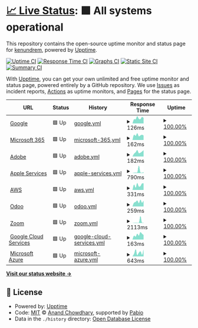 # [📈 Live Status](https://kenundrem.github.io/ccsuptime): <!--live status--> **🟩 All systems operational**

This repository contains the open-source uptime monitor and status page for [kenundrem](https://kenundrem.github.io/ccsuptime), powered by [Upptime](https://github.com/upptime/upptime).

[![Uptime CI](https://github.com/kenundrem/ccsuptime/workflows/Uptime%20CI/badge.svg)](https://github.com/kenundrem/ccsuptime/actions?query=workflow%3A%22Uptime+CI%22)
[![Response Time CI](https://github.com/kenundrem/ccsuptime/workflows/Response%20Time%20CI/badge.svg)](https://github.com/kenundrem/ccsuptime/actions?query=workflow%3A%22Response+Time+CI%22)
[![Graphs CI](https://github.com/kenundrem/ccsuptime/workflows/Graphs%20CI/badge.svg)](https://github.com/kenundrem/ccsuptime/actions?query=workflow%3A%22Graphs+CI%22)
[![Static Site CI](https://github.com/kenundrem/ccsuptime/workflows/Static%20Site%20CI/badge.svg)](https://github.com/kenundrem/ccsuptime/actions?query=workflow%3A%22Static+Site+CI%22)
[![Summary CI](https://github.com/kenundrem/ccsuptime/workflows/Summary%20CI/badge.svg)](https://github.com/kenundrem/ccsuptime/actions?query=workflow%3A%22Summary+CI%22)

With [Upptime](https://upptime.js.org), you can get your own unlimited and free uptime monitor and status page, powered entirely by a GitHub repository. We use [Issues](https://github.com/kenundrem/ccsuptime/issues) as incident reports, [Actions](https://github.com/kenundrem/ccsuptime/actions) as uptime monitors, and [Pages](https://kenundrem.github.io/ccsuptime) for the status page.

<!--start: status pages-->
<!-- This summary is generated by Upptime (https://github.com/upptime/upptime) -->
<!-- Do not edit this manually, your changes will be overwritten -->
<!-- prettier-ignore -->
| URL | Status | History | Response Time | Uptime |
| --- | ------ | ------- | ------------- | ------ |
| <img alt="" src="https://icons.duckduckgo.com/ip3/www.google.com.ico" height="13"> [Google](https://www.google.com) | 🟩 Up | [google.yml](https://github.com/kenundrem/ccsuptime/commits/HEAD/history/google.yml) | <details><summary><img alt="Response time graph" src="./graphs/google/response-time-week.png" height="20"> 126ms</summary><br><a href="https://kenundrem.github.io/ccsuptime/history/google"><img alt="Response time 97" src="https://img.shields.io/endpoint?url=https%3A%2F%2Fraw.githubusercontent.com%2Fkenundrem%2Fccsuptime%2FHEAD%2Fapi%2Fgoogle%2Fresponse-time.json"></a><br><a href="https://kenundrem.github.io/ccsuptime/history/google"><img alt="24-hour response time 134" src="https://img.shields.io/endpoint?url=https%3A%2F%2Fraw.githubusercontent.com%2Fkenundrem%2Fccsuptime%2FHEAD%2Fapi%2Fgoogle%2Fresponse-time-day.json"></a><br><a href="https://kenundrem.github.io/ccsuptime/history/google"><img alt="7-day response time 126" src="https://img.shields.io/endpoint?url=https%3A%2F%2Fraw.githubusercontent.com%2Fkenundrem%2Fccsuptime%2FHEAD%2Fapi%2Fgoogle%2Fresponse-time-week.json"></a><br><a href="https://kenundrem.github.io/ccsuptime/history/google"><img alt="30-day response time 104" src="https://img.shields.io/endpoint?url=https%3A%2F%2Fraw.githubusercontent.com%2Fkenundrem%2Fccsuptime%2FHEAD%2Fapi%2Fgoogle%2Fresponse-time-month.json"></a><br><a href="https://kenundrem.github.io/ccsuptime/history/google"><img alt="1-year response time 97" src="https://img.shields.io/endpoint?url=https%3A%2F%2Fraw.githubusercontent.com%2Fkenundrem%2Fccsuptime%2FHEAD%2Fapi%2Fgoogle%2Fresponse-time-year.json"></a></details> | <details><summary><a href="https://kenundrem.github.io/ccsuptime/history/google">100.00%</a></summary><a href="https://kenundrem.github.io/ccsuptime/history/google"><img alt="All-time uptime 100.00%" src="https://img.shields.io/endpoint?url=https%3A%2F%2Fraw.githubusercontent.com%2Fkenundrem%2Fccsuptime%2FHEAD%2Fapi%2Fgoogle%2Fuptime.json"></a><br><a href="https://kenundrem.github.io/ccsuptime/history/google"><img alt="24-hour uptime 100.00%" src="https://img.shields.io/endpoint?url=https%3A%2F%2Fraw.githubusercontent.com%2Fkenundrem%2Fccsuptime%2FHEAD%2Fapi%2Fgoogle%2Fuptime-day.json"></a><br><a href="https://kenundrem.github.io/ccsuptime/history/google"><img alt="7-day uptime 100.00%" src="https://img.shields.io/endpoint?url=https%3A%2F%2Fraw.githubusercontent.com%2Fkenundrem%2Fccsuptime%2FHEAD%2Fapi%2Fgoogle%2Fuptime-week.json"></a><br><a href="https://kenundrem.github.io/ccsuptime/history/google"><img alt="30-day uptime 100.00%" src="https://img.shields.io/endpoint?url=https%3A%2F%2Fraw.githubusercontent.com%2Fkenundrem%2Fccsuptime%2FHEAD%2Fapi%2Fgoogle%2Fuptime-month.json"></a><br><a href="https://kenundrem.github.io/ccsuptime/history/google"><img alt="1-year uptime 100.00%" src="https://img.shields.io/endpoint?url=https%3A%2F%2Fraw.githubusercontent.com%2Fkenundrem%2Fccsuptime%2FHEAD%2Fapi%2Fgoogle%2Fuptime-year.json"></a></details>
| <img alt="" src="https://icons.duckduckgo.com/ip3/status.cloud.microsoft.ico" height="13"> [Microsoft 365](https://status.cloud.microsoft/) | 🟩 Up | [microsoft-365.yml](https://github.com/kenundrem/ccsuptime/commits/HEAD/history/microsoft-365.yml) | <details><summary><img alt="Response time graph" src="./graphs/microsoft-365/response-time-week.png" height="20"> 162ms</summary><br><a href="https://kenundrem.github.io/ccsuptime/history/microsoft-365"><img alt="Response time 209" src="https://img.shields.io/endpoint?url=https%3A%2F%2Fraw.githubusercontent.com%2Fkenundrem%2Fccsuptime%2FHEAD%2Fapi%2Fmicrosoft-365%2Fresponse-time.json"></a><br><a href="https://kenundrem.github.io/ccsuptime/history/microsoft-365"><img alt="24-hour response time 149" src="https://img.shields.io/endpoint?url=https%3A%2F%2Fraw.githubusercontent.com%2Fkenundrem%2Fccsuptime%2FHEAD%2Fapi%2Fmicrosoft-365%2Fresponse-time-day.json"></a><br><a href="https://kenundrem.github.io/ccsuptime/history/microsoft-365"><img alt="7-day response time 162" src="https://img.shields.io/endpoint?url=https%3A%2F%2Fraw.githubusercontent.com%2Fkenundrem%2Fccsuptime%2FHEAD%2Fapi%2Fmicrosoft-365%2Fresponse-time-week.json"></a><br><a href="https://kenundrem.github.io/ccsuptime/history/microsoft-365"><img alt="30-day response time 241" src="https://img.shields.io/endpoint?url=https%3A%2F%2Fraw.githubusercontent.com%2Fkenundrem%2Fccsuptime%2FHEAD%2Fapi%2Fmicrosoft-365%2Fresponse-time-month.json"></a><br><a href="https://kenundrem.github.io/ccsuptime/history/microsoft-365"><img alt="1-year response time 209" src="https://img.shields.io/endpoint?url=https%3A%2F%2Fraw.githubusercontent.com%2Fkenundrem%2Fccsuptime%2FHEAD%2Fapi%2Fmicrosoft-365%2Fresponse-time-year.json"></a></details> | <details><summary><a href="https://kenundrem.github.io/ccsuptime/history/microsoft-365">100.00%</a></summary><a href="https://kenundrem.github.io/ccsuptime/history/microsoft-365"><img alt="All-time uptime 99.97%" src="https://img.shields.io/endpoint?url=https%3A%2F%2Fraw.githubusercontent.com%2Fkenundrem%2Fccsuptime%2FHEAD%2Fapi%2Fmicrosoft-365%2Fuptime.json"></a><br><a href="https://kenundrem.github.io/ccsuptime/history/microsoft-365"><img alt="24-hour uptime 100.00%" src="https://img.shields.io/endpoint?url=https%3A%2F%2Fraw.githubusercontent.com%2Fkenundrem%2Fccsuptime%2FHEAD%2Fapi%2Fmicrosoft-365%2Fuptime-day.json"></a><br><a href="https://kenundrem.github.io/ccsuptime/history/microsoft-365"><img alt="7-day uptime 100.00%" src="https://img.shields.io/endpoint?url=https%3A%2F%2Fraw.githubusercontent.com%2Fkenundrem%2Fccsuptime%2FHEAD%2Fapi%2Fmicrosoft-365%2Fuptime-week.json"></a><br><a href="https://kenundrem.github.io/ccsuptime/history/microsoft-365"><img alt="30-day uptime 100.00%" src="https://img.shields.io/endpoint?url=https%3A%2F%2Fraw.githubusercontent.com%2Fkenundrem%2Fccsuptime%2FHEAD%2Fapi%2Fmicrosoft-365%2Fuptime-month.json"></a><br><a href="https://kenundrem.github.io/ccsuptime/history/microsoft-365"><img alt="1-year uptime 99.97%" src="https://img.shields.io/endpoint?url=https%3A%2F%2Fraw.githubusercontent.com%2Fkenundrem%2Fccsuptime%2FHEAD%2Fapi%2Fmicrosoft-365%2Fuptime-year.json"></a></details>
| <img alt="" src="https://icons.duckduckgo.com/ip3/status.adobe.com.ico" height="13"> [Adobe](https://status.adobe.com/) | 🟩 Up | [adobe.yml](https://github.com/kenundrem/ccsuptime/commits/HEAD/history/adobe.yml) | <details><summary><img alt="Response time graph" src="./graphs/adobe/response-time-week.png" height="20"> 182ms</summary><br><a href="https://kenundrem.github.io/ccsuptime/history/adobe"><img alt="Response time 164" src="https://img.shields.io/endpoint?url=https%3A%2F%2Fraw.githubusercontent.com%2Fkenundrem%2Fccsuptime%2FHEAD%2Fapi%2Fadobe%2Fresponse-time.json"></a><br><a href="https://kenundrem.github.io/ccsuptime/history/adobe"><img alt="24-hour response time 254" src="https://img.shields.io/endpoint?url=https%3A%2F%2Fraw.githubusercontent.com%2Fkenundrem%2Fccsuptime%2FHEAD%2Fapi%2Fadobe%2Fresponse-time-day.json"></a><br><a href="https://kenundrem.github.io/ccsuptime/history/adobe"><img alt="7-day response time 182" src="https://img.shields.io/endpoint?url=https%3A%2F%2Fraw.githubusercontent.com%2Fkenundrem%2Fccsuptime%2FHEAD%2Fapi%2Fadobe%2Fresponse-time-week.json"></a><br><a href="https://kenundrem.github.io/ccsuptime/history/adobe"><img alt="30-day response time 168" src="https://img.shields.io/endpoint?url=https%3A%2F%2Fraw.githubusercontent.com%2Fkenundrem%2Fccsuptime%2FHEAD%2Fapi%2Fadobe%2Fresponse-time-month.json"></a><br><a href="https://kenundrem.github.io/ccsuptime/history/adobe"><img alt="1-year response time 164" src="https://img.shields.io/endpoint?url=https%3A%2F%2Fraw.githubusercontent.com%2Fkenundrem%2Fccsuptime%2FHEAD%2Fapi%2Fadobe%2Fresponse-time-year.json"></a></details> | <details><summary><a href="https://kenundrem.github.io/ccsuptime/history/adobe">100.00%</a></summary><a href="https://kenundrem.github.io/ccsuptime/history/adobe"><img alt="All-time uptime 100.00%" src="https://img.shields.io/endpoint?url=https%3A%2F%2Fraw.githubusercontent.com%2Fkenundrem%2Fccsuptime%2FHEAD%2Fapi%2Fadobe%2Fuptime.json"></a><br><a href="https://kenundrem.github.io/ccsuptime/history/adobe"><img alt="24-hour uptime 100.00%" src="https://img.shields.io/endpoint?url=https%3A%2F%2Fraw.githubusercontent.com%2Fkenundrem%2Fccsuptime%2FHEAD%2Fapi%2Fadobe%2Fuptime-day.json"></a><br><a href="https://kenundrem.github.io/ccsuptime/history/adobe"><img alt="7-day uptime 100.00%" src="https://img.shields.io/endpoint?url=https%3A%2F%2Fraw.githubusercontent.com%2Fkenundrem%2Fccsuptime%2FHEAD%2Fapi%2Fadobe%2Fuptime-week.json"></a><br><a href="https://kenundrem.github.io/ccsuptime/history/adobe"><img alt="30-day uptime 100.00%" src="https://img.shields.io/endpoint?url=https%3A%2F%2Fraw.githubusercontent.com%2Fkenundrem%2Fccsuptime%2FHEAD%2Fapi%2Fadobe%2Fuptime-month.json"></a><br><a href="https://kenundrem.github.io/ccsuptime/history/adobe"><img alt="1-year uptime 100.00%" src="https://img.shields.io/endpoint?url=https%3A%2F%2Fraw.githubusercontent.com%2Fkenundrem%2Fccsuptime%2FHEAD%2Fapi%2Fadobe%2Fuptime-year.json"></a></details>
| <img alt="" src="https://icons.duckduckgo.com/ip3/www.apple.com.ico" height="13"> [Apple Services](https://www.apple.com/support/systemstatus/) | 🟩 Up | [apple-services.yml](https://github.com/kenundrem/ccsuptime/commits/HEAD/history/apple-services.yml) | <details><summary><img alt="Response time graph" src="./graphs/apple-services/response-time-week.png" height="20"> 790ms</summary><br><a href="https://kenundrem.github.io/ccsuptime/history/apple-services"><img alt="Response time 226" src="https://img.shields.io/endpoint?url=https%3A%2F%2Fraw.githubusercontent.com%2Fkenundrem%2Fccsuptime%2FHEAD%2Fapi%2Fapple-services%2Fresponse-time.json"></a><br><a href="https://kenundrem.github.io/ccsuptime/history/apple-services"><img alt="24-hour response time 468" src="https://img.shields.io/endpoint?url=https%3A%2F%2Fraw.githubusercontent.com%2Fkenundrem%2Fccsuptime%2FHEAD%2Fapi%2Fapple-services%2Fresponse-time-day.json"></a><br><a href="https://kenundrem.github.io/ccsuptime/history/apple-services"><img alt="7-day response time 790" src="https://img.shields.io/endpoint?url=https%3A%2F%2Fraw.githubusercontent.com%2Fkenundrem%2Fccsuptime%2FHEAD%2Fapi%2Fapple-services%2Fresponse-time-week.json"></a><br><a href="https://kenundrem.github.io/ccsuptime/history/apple-services"><img alt="30-day response time 304" src="https://img.shields.io/endpoint?url=https%3A%2F%2Fraw.githubusercontent.com%2Fkenundrem%2Fccsuptime%2FHEAD%2Fapi%2Fapple-services%2Fresponse-time-month.json"></a><br><a href="https://kenundrem.github.io/ccsuptime/history/apple-services"><img alt="1-year response time 226" src="https://img.shields.io/endpoint?url=https%3A%2F%2Fraw.githubusercontent.com%2Fkenundrem%2Fccsuptime%2FHEAD%2Fapi%2Fapple-services%2Fresponse-time-year.json"></a></details> | <details><summary><a href="https://kenundrem.github.io/ccsuptime/history/apple-services">100.00%</a></summary><a href="https://kenundrem.github.io/ccsuptime/history/apple-services"><img alt="All-time uptime 100.00%" src="https://img.shields.io/endpoint?url=https%3A%2F%2Fraw.githubusercontent.com%2Fkenundrem%2Fccsuptime%2FHEAD%2Fapi%2Fapple-services%2Fuptime.json"></a><br><a href="https://kenundrem.github.io/ccsuptime/history/apple-services"><img alt="24-hour uptime 100.00%" src="https://img.shields.io/endpoint?url=https%3A%2F%2Fraw.githubusercontent.com%2Fkenundrem%2Fccsuptime%2FHEAD%2Fapi%2Fapple-services%2Fuptime-day.json"></a><br><a href="https://kenundrem.github.io/ccsuptime/history/apple-services"><img alt="7-day uptime 100.00%" src="https://img.shields.io/endpoint?url=https%3A%2F%2Fraw.githubusercontent.com%2Fkenundrem%2Fccsuptime%2FHEAD%2Fapi%2Fapple-services%2Fuptime-week.json"></a><br><a href="https://kenundrem.github.io/ccsuptime/history/apple-services"><img alt="30-day uptime 100.00%" src="https://img.shields.io/endpoint?url=https%3A%2F%2Fraw.githubusercontent.com%2Fkenundrem%2Fccsuptime%2FHEAD%2Fapi%2Fapple-services%2Fuptime-month.json"></a><br><a href="https://kenundrem.github.io/ccsuptime/history/apple-services"><img alt="1-year uptime 100.00%" src="https://img.shields.io/endpoint?url=https%3A%2F%2Fraw.githubusercontent.com%2Fkenundrem%2Fccsuptime%2FHEAD%2Fapi%2Fapple-services%2Fuptime-year.json"></a></details>
| <img alt="" src="https://icons.duckduckgo.com/ip3/health.aws.amazon.com.ico" height="13"> [AWS](https://health.aws.amazon.com/health/status) | 🟩 Up | [aws.yml](https://github.com/kenundrem/ccsuptime/commits/HEAD/history/aws.yml) | <details><summary><img alt="Response time graph" src="./graphs/aws/response-time-week.png" height="20"> 331ms</summary><br><a href="https://kenundrem.github.io/ccsuptime/history/aws"><img alt="Response time 277" src="https://img.shields.io/endpoint?url=https%3A%2F%2Fraw.githubusercontent.com%2Fkenundrem%2Fccsuptime%2FHEAD%2Fapi%2Faws%2Fresponse-time.json"></a><br><a href="https://kenundrem.github.io/ccsuptime/history/aws"><img alt="24-hour response time 449" src="https://img.shields.io/endpoint?url=https%3A%2F%2Fraw.githubusercontent.com%2Fkenundrem%2Fccsuptime%2FHEAD%2Fapi%2Faws%2Fresponse-time-day.json"></a><br><a href="https://kenundrem.github.io/ccsuptime/history/aws"><img alt="7-day response time 331" src="https://img.shields.io/endpoint?url=https%3A%2F%2Fraw.githubusercontent.com%2Fkenundrem%2Fccsuptime%2FHEAD%2Fapi%2Faws%2Fresponse-time-week.json"></a><br><a href="https://kenundrem.github.io/ccsuptime/history/aws"><img alt="30-day response time 262" src="https://img.shields.io/endpoint?url=https%3A%2F%2Fraw.githubusercontent.com%2Fkenundrem%2Fccsuptime%2FHEAD%2Fapi%2Faws%2Fresponse-time-month.json"></a><br><a href="https://kenundrem.github.io/ccsuptime/history/aws"><img alt="1-year response time 277" src="https://img.shields.io/endpoint?url=https%3A%2F%2Fraw.githubusercontent.com%2Fkenundrem%2Fccsuptime%2FHEAD%2Fapi%2Faws%2Fresponse-time-year.json"></a></details> | <details><summary><a href="https://kenundrem.github.io/ccsuptime/history/aws">100.00%</a></summary><a href="https://kenundrem.github.io/ccsuptime/history/aws"><img alt="All-time uptime 100.00%" src="https://img.shields.io/endpoint?url=https%3A%2F%2Fraw.githubusercontent.com%2Fkenundrem%2Fccsuptime%2FHEAD%2Fapi%2Faws%2Fuptime.json"></a><br><a href="https://kenundrem.github.io/ccsuptime/history/aws"><img alt="24-hour uptime 100.00%" src="https://img.shields.io/endpoint?url=https%3A%2F%2Fraw.githubusercontent.com%2Fkenundrem%2Fccsuptime%2FHEAD%2Fapi%2Faws%2Fuptime-day.json"></a><br><a href="https://kenundrem.github.io/ccsuptime/history/aws"><img alt="7-day uptime 100.00%" src="https://img.shields.io/endpoint?url=https%3A%2F%2Fraw.githubusercontent.com%2Fkenundrem%2Fccsuptime%2FHEAD%2Fapi%2Faws%2Fuptime-week.json"></a><br><a href="https://kenundrem.github.io/ccsuptime/history/aws"><img alt="30-day uptime 100.00%" src="https://img.shields.io/endpoint?url=https%3A%2F%2Fraw.githubusercontent.com%2Fkenundrem%2Fccsuptime%2FHEAD%2Fapi%2Faws%2Fuptime-month.json"></a><br><a href="https://kenundrem.github.io/ccsuptime/history/aws"><img alt="1-year uptime 100.00%" src="https://img.shields.io/endpoint?url=https%3A%2F%2Fraw.githubusercontent.com%2Fkenundrem%2Fccsuptime%2FHEAD%2Fapi%2Faws%2Fuptime-year.json"></a></details>
| <img alt="" src="https://icons.duckduckgo.com/ip3/www.saashub.com.ico" height="13"> [Odoo](https://www.saashub.com/odoo-status) | 🟩 Up | [odoo.yml](https://github.com/kenundrem/ccsuptime/commits/HEAD/history/odoo.yml) | <details><summary><img alt="Response time graph" src="./graphs/odoo/response-time-week.png" height="20"> 259ms</summary><br><a href="https://kenundrem.github.io/ccsuptime/history/odoo"><img alt="Response time 325" src="https://img.shields.io/endpoint?url=https%3A%2F%2Fraw.githubusercontent.com%2Fkenundrem%2Fccsuptime%2FHEAD%2Fapi%2Fodoo%2Fresponse-time.json"></a><br><a href="https://kenundrem.github.io/ccsuptime/history/odoo"><img alt="24-hour response time 309" src="https://img.shields.io/endpoint?url=https%3A%2F%2Fraw.githubusercontent.com%2Fkenundrem%2Fccsuptime%2FHEAD%2Fapi%2Fodoo%2Fresponse-time-day.json"></a><br><a href="https://kenundrem.github.io/ccsuptime/history/odoo"><img alt="7-day response time 259" src="https://img.shields.io/endpoint?url=https%3A%2F%2Fraw.githubusercontent.com%2Fkenundrem%2Fccsuptime%2FHEAD%2Fapi%2Fodoo%2Fresponse-time-week.json"></a><br><a href="https://kenundrem.github.io/ccsuptime/history/odoo"><img alt="30-day response time 267" src="https://img.shields.io/endpoint?url=https%3A%2F%2Fraw.githubusercontent.com%2Fkenundrem%2Fccsuptime%2FHEAD%2Fapi%2Fodoo%2Fresponse-time-month.json"></a><br><a href="https://kenundrem.github.io/ccsuptime/history/odoo"><img alt="1-year response time 325" src="https://img.shields.io/endpoint?url=https%3A%2F%2Fraw.githubusercontent.com%2Fkenundrem%2Fccsuptime%2FHEAD%2Fapi%2Fodoo%2Fresponse-time-year.json"></a></details> | <details><summary><a href="https://kenundrem.github.io/ccsuptime/history/odoo">100.00%</a></summary><a href="https://kenundrem.github.io/ccsuptime/history/odoo"><img alt="All-time uptime 100.00%" src="https://img.shields.io/endpoint?url=https%3A%2F%2Fraw.githubusercontent.com%2Fkenundrem%2Fccsuptime%2FHEAD%2Fapi%2Fodoo%2Fuptime.json"></a><br><a href="https://kenundrem.github.io/ccsuptime/history/odoo"><img alt="24-hour uptime 100.00%" src="https://img.shields.io/endpoint?url=https%3A%2F%2Fraw.githubusercontent.com%2Fkenundrem%2Fccsuptime%2FHEAD%2Fapi%2Fodoo%2Fuptime-day.json"></a><br><a href="https://kenundrem.github.io/ccsuptime/history/odoo"><img alt="7-day uptime 100.00%" src="https://img.shields.io/endpoint?url=https%3A%2F%2Fraw.githubusercontent.com%2Fkenundrem%2Fccsuptime%2FHEAD%2Fapi%2Fodoo%2Fuptime-week.json"></a><br><a href="https://kenundrem.github.io/ccsuptime/history/odoo"><img alt="30-day uptime 100.00%" src="https://img.shields.io/endpoint?url=https%3A%2F%2Fraw.githubusercontent.com%2Fkenundrem%2Fccsuptime%2FHEAD%2Fapi%2Fodoo%2Fuptime-month.json"></a><br><a href="https://kenundrem.github.io/ccsuptime/history/odoo"><img alt="1-year uptime 100.00%" src="https://img.shields.io/endpoint?url=https%3A%2F%2Fraw.githubusercontent.com%2Fkenundrem%2Fccsuptime%2FHEAD%2Fapi%2Fodoo%2Fuptime-year.json"></a></details>
| <img alt="" src="https://icons.duckduckgo.com/ip3/www.zoomstatus.com.ico" height="13"> [Zoom](https://www.zoomstatus.com/) | 🟩 Up | [zoom.yml](https://github.com/kenundrem/ccsuptime/commits/HEAD/history/zoom.yml) | <details><summary><img alt="Response time graph" src="./graphs/zoom/response-time-week.png" height="20"> 2113ms</summary><br><a href="https://kenundrem.github.io/ccsuptime/history/zoom"><img alt="Response time 559" src="https://img.shields.io/endpoint?url=https%3A%2F%2Fraw.githubusercontent.com%2Fkenundrem%2Fccsuptime%2FHEAD%2Fapi%2Fzoom%2Fresponse-time.json"></a><br><a href="https://kenundrem.github.io/ccsuptime/history/zoom"><img alt="24-hour response time 359" src="https://img.shields.io/endpoint?url=https%3A%2F%2Fraw.githubusercontent.com%2Fkenundrem%2Fccsuptime%2FHEAD%2Fapi%2Fzoom%2Fresponse-time-day.json"></a><br><a href="https://kenundrem.github.io/ccsuptime/history/zoom"><img alt="7-day response time 2113" src="https://img.shields.io/endpoint?url=https%3A%2F%2Fraw.githubusercontent.com%2Fkenundrem%2Fccsuptime%2FHEAD%2Fapi%2Fzoom%2Fresponse-time-week.json"></a><br><a href="https://kenundrem.github.io/ccsuptime/history/zoom"><img alt="30-day response time 732" src="https://img.shields.io/endpoint?url=https%3A%2F%2Fraw.githubusercontent.com%2Fkenundrem%2Fccsuptime%2FHEAD%2Fapi%2Fzoom%2Fresponse-time-month.json"></a><br><a href="https://kenundrem.github.io/ccsuptime/history/zoom"><img alt="1-year response time 559" src="https://img.shields.io/endpoint?url=https%3A%2F%2Fraw.githubusercontent.com%2Fkenundrem%2Fccsuptime%2FHEAD%2Fapi%2Fzoom%2Fresponse-time-year.json"></a></details> | <details><summary><a href="https://kenundrem.github.io/ccsuptime/history/zoom">100.00%</a></summary><a href="https://kenundrem.github.io/ccsuptime/history/zoom"><img alt="All-time uptime 100.00%" src="https://img.shields.io/endpoint?url=https%3A%2F%2Fraw.githubusercontent.com%2Fkenundrem%2Fccsuptime%2FHEAD%2Fapi%2Fzoom%2Fuptime.json"></a><br><a href="https://kenundrem.github.io/ccsuptime/history/zoom"><img alt="24-hour uptime 100.00%" src="https://img.shields.io/endpoint?url=https%3A%2F%2Fraw.githubusercontent.com%2Fkenundrem%2Fccsuptime%2FHEAD%2Fapi%2Fzoom%2Fuptime-day.json"></a><br><a href="https://kenundrem.github.io/ccsuptime/history/zoom"><img alt="7-day uptime 100.00%" src="https://img.shields.io/endpoint?url=https%3A%2F%2Fraw.githubusercontent.com%2Fkenundrem%2Fccsuptime%2FHEAD%2Fapi%2Fzoom%2Fuptime-week.json"></a><br><a href="https://kenundrem.github.io/ccsuptime/history/zoom"><img alt="30-day uptime 100.00%" src="https://img.shields.io/endpoint?url=https%3A%2F%2Fraw.githubusercontent.com%2Fkenundrem%2Fccsuptime%2FHEAD%2Fapi%2Fzoom%2Fuptime-month.json"></a><br><a href="https://kenundrem.github.io/ccsuptime/history/zoom"><img alt="1-year uptime 100.00%" src="https://img.shields.io/endpoint?url=https%3A%2F%2Fraw.githubusercontent.com%2Fkenundrem%2Fccsuptime%2FHEAD%2Fapi%2Fzoom%2Fuptime-year.json"></a></details>
| <img alt="" src="https://icons.duckduckgo.com/ip3/status.cloud.google.com.ico" height="13"> [Google Cloud Services](https://status.cloud.google.com/) | 🟩 Up | [google-cloud-services.yml](https://github.com/kenundrem/ccsuptime/commits/HEAD/history/google-cloud-services.yml) | <details><summary><img alt="Response time graph" src="./graphs/google-cloud-services/response-time-week.png" height="20"> 163ms</summary><br><a href="https://kenundrem.github.io/ccsuptime/history/google-cloud-services"><img alt="Response time 216" src="https://img.shields.io/endpoint?url=https%3A%2F%2Fraw.githubusercontent.com%2Fkenundrem%2Fccsuptime%2FHEAD%2Fapi%2Fgoogle-cloud-services%2Fresponse-time.json"></a><br><a href="https://kenundrem.github.io/ccsuptime/history/google-cloud-services"><img alt="24-hour response time 150" src="https://img.shields.io/endpoint?url=https%3A%2F%2Fraw.githubusercontent.com%2Fkenundrem%2Fccsuptime%2FHEAD%2Fapi%2Fgoogle-cloud-services%2Fresponse-time-day.json"></a><br><a href="https://kenundrem.github.io/ccsuptime/history/google-cloud-services"><img alt="7-day response time 163" src="https://img.shields.io/endpoint?url=https%3A%2F%2Fraw.githubusercontent.com%2Fkenundrem%2Fccsuptime%2FHEAD%2Fapi%2Fgoogle-cloud-services%2Fresponse-time-week.json"></a><br><a href="https://kenundrem.github.io/ccsuptime/history/google-cloud-services"><img alt="30-day response time 222" src="https://img.shields.io/endpoint?url=https%3A%2F%2Fraw.githubusercontent.com%2Fkenundrem%2Fccsuptime%2FHEAD%2Fapi%2Fgoogle-cloud-services%2Fresponse-time-month.json"></a><br><a href="https://kenundrem.github.io/ccsuptime/history/google-cloud-services"><img alt="1-year response time 216" src="https://img.shields.io/endpoint?url=https%3A%2F%2Fraw.githubusercontent.com%2Fkenundrem%2Fccsuptime%2FHEAD%2Fapi%2Fgoogle-cloud-services%2Fresponse-time-year.json"></a></details> | <details><summary><a href="https://kenundrem.github.io/ccsuptime/history/google-cloud-services">100.00%</a></summary><a href="https://kenundrem.github.io/ccsuptime/history/google-cloud-services"><img alt="All-time uptime 100.00%" src="https://img.shields.io/endpoint?url=https%3A%2F%2Fraw.githubusercontent.com%2Fkenundrem%2Fccsuptime%2FHEAD%2Fapi%2Fgoogle-cloud-services%2Fuptime.json"></a><br><a href="https://kenundrem.github.io/ccsuptime/history/google-cloud-services"><img alt="24-hour uptime 100.00%" src="https://img.shields.io/endpoint?url=https%3A%2F%2Fraw.githubusercontent.com%2Fkenundrem%2Fccsuptime%2FHEAD%2Fapi%2Fgoogle-cloud-services%2Fuptime-day.json"></a><br><a href="https://kenundrem.github.io/ccsuptime/history/google-cloud-services"><img alt="7-day uptime 100.00%" src="https://img.shields.io/endpoint?url=https%3A%2F%2Fraw.githubusercontent.com%2Fkenundrem%2Fccsuptime%2FHEAD%2Fapi%2Fgoogle-cloud-services%2Fuptime-week.json"></a><br><a href="https://kenundrem.github.io/ccsuptime/history/google-cloud-services"><img alt="30-day uptime 100.00%" src="https://img.shields.io/endpoint?url=https%3A%2F%2Fraw.githubusercontent.com%2Fkenundrem%2Fccsuptime%2FHEAD%2Fapi%2Fgoogle-cloud-services%2Fuptime-month.json"></a><br><a href="https://kenundrem.github.io/ccsuptime/history/google-cloud-services"><img alt="1-year uptime 100.00%" src="https://img.shields.io/endpoint?url=https%3A%2F%2Fraw.githubusercontent.com%2Fkenundrem%2Fccsuptime%2FHEAD%2Fapi%2Fgoogle-cloud-services%2Fuptime-year.json"></a></details>
| <img alt="" src="https://icons.duckduckgo.com/ip3/azure.status.microsoft.ico" height="13"> [Microsoft Azure](https://azure.status.microsoft/en-us/status) | 🟩 Up | [microsoft-azure.yml](https://github.com/kenundrem/ccsuptime/commits/HEAD/history/microsoft-azure.yml) | <details><summary><img alt="Response time graph" src="./graphs/microsoft-azure/response-time-week.png" height="20"> 643ms</summary><br><a href="https://kenundrem.github.io/ccsuptime/history/microsoft-azure"><img alt="Response time 416" src="https://img.shields.io/endpoint?url=https%3A%2F%2Fraw.githubusercontent.com%2Fkenundrem%2Fccsuptime%2FHEAD%2Fapi%2Fmicrosoft-azure%2Fresponse-time.json"></a><br><a href="https://kenundrem.github.io/ccsuptime/history/microsoft-azure"><img alt="24-hour response time 1106" src="https://img.shields.io/endpoint?url=https%3A%2F%2Fraw.githubusercontent.com%2Fkenundrem%2Fccsuptime%2FHEAD%2Fapi%2Fmicrosoft-azure%2Fresponse-time-day.json"></a><br><a href="https://kenundrem.github.io/ccsuptime/history/microsoft-azure"><img alt="7-day response time 643" src="https://img.shields.io/endpoint?url=https%3A%2F%2Fraw.githubusercontent.com%2Fkenundrem%2Fccsuptime%2FHEAD%2Fapi%2Fmicrosoft-azure%2Fresponse-time-week.json"></a><br><a href="https://kenundrem.github.io/ccsuptime/history/microsoft-azure"><img alt="30-day response time 444" src="https://img.shields.io/endpoint?url=https%3A%2F%2Fraw.githubusercontent.com%2Fkenundrem%2Fccsuptime%2FHEAD%2Fapi%2Fmicrosoft-azure%2Fresponse-time-month.json"></a><br><a href="https://kenundrem.github.io/ccsuptime/history/microsoft-azure"><img alt="1-year response time 416" src="https://img.shields.io/endpoint?url=https%3A%2F%2Fraw.githubusercontent.com%2Fkenundrem%2Fccsuptime%2FHEAD%2Fapi%2Fmicrosoft-azure%2Fresponse-time-year.json"></a></details> | <details><summary><a href="https://kenundrem.github.io/ccsuptime/history/microsoft-azure">100.00%</a></summary><a href="https://kenundrem.github.io/ccsuptime/history/microsoft-azure"><img alt="All-time uptime 99.87%" src="https://img.shields.io/endpoint?url=https%3A%2F%2Fraw.githubusercontent.com%2Fkenundrem%2Fccsuptime%2FHEAD%2Fapi%2Fmicrosoft-azure%2Fuptime.json"></a><br><a href="https://kenundrem.github.io/ccsuptime/history/microsoft-azure"><img alt="24-hour uptime 100.00%" src="https://img.shields.io/endpoint?url=https%3A%2F%2Fraw.githubusercontent.com%2Fkenundrem%2Fccsuptime%2FHEAD%2Fapi%2Fmicrosoft-azure%2Fuptime-day.json"></a><br><a href="https://kenundrem.github.io/ccsuptime/history/microsoft-azure"><img alt="7-day uptime 100.00%" src="https://img.shields.io/endpoint?url=https%3A%2F%2Fraw.githubusercontent.com%2Fkenundrem%2Fccsuptime%2FHEAD%2Fapi%2Fmicrosoft-azure%2Fuptime-week.json"></a><br><a href="https://kenundrem.github.io/ccsuptime/history/microsoft-azure"><img alt="30-day uptime 99.80%" src="https://img.shields.io/endpoint?url=https%3A%2F%2Fraw.githubusercontent.com%2Fkenundrem%2Fccsuptime%2FHEAD%2Fapi%2Fmicrosoft-azure%2Fuptime-month.json"></a><br><a href="https://kenundrem.github.io/ccsuptime/history/microsoft-azure"><img alt="1-year uptime 99.87%" src="https://img.shields.io/endpoint?url=https%3A%2F%2Fraw.githubusercontent.com%2Fkenundrem%2Fccsuptime%2FHEAD%2Fapi%2Fmicrosoft-azure%2Fuptime-year.json"></a></details>

<!--end: status pages-->

[**Visit our status website →**](https://kenundrem.github.io/ccsuptime)

## 📄 License

- Powered by: [Upptime](https://github.com/upptime/upptime)
- Code: [MIT](./LICENSE) © [Anand Chowdhary](https://anandchowdhary.com), supported by [Pabio](https://pabio.com)
- Data in the `./history` directory: [Open Database License](https://opendatacommons.org/licenses/odbl/1-0/)
